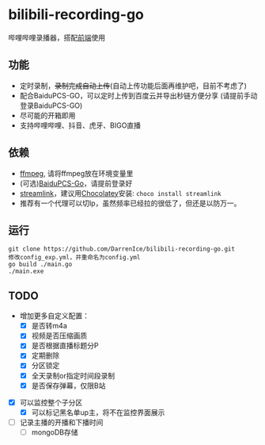 # bilibili-recording-go
哔哩哔哩录播器，搭配[前端](https://github.com/DarrenIce/BiliRecordFrontEnd)使用

## 功能
- 定时录制，<del>录制完成自动上传</del>(自动上传功能后面再维护吧，目前不考虑了)
- 配合BaiduPCS-GO，可以定时上传到百度云并导出秒链方便分享 (请提前手动登录BaiduPCS-GO)
- 尽可能的开箱即用
- 支持哔哩哔哩、抖音、虎牙、BIGO直播

## 依赖
- [ffmpeg](https://www.gyan.dev/ffmpeg/builds/), 请将ffmpeg放在环境变量里
- (可选)[BaiduPCS-Go](https://github.com/qjfoidnh/BaiduPCS-Go)，请提前登录好
- [streamlink](https://streamlink.github.io/)，建议用[Chocolatey](https://chocolatey.org/packages/streamlink)安装: ```choco install streamlink```
- 推荐有一个代理可以切Ip，虽然频率已经拉的很低了，但还是以防万一。

## 运行
```
git clone https://github.com/DarrenIce/bilibili-recording-go.git
修改config_exp.yml，并重命名为config.yml
go build ./main.go
./main.exe
```

## TODO

- 增加更多自定义配置：
  - [x] 是否转m4a
  - [x] 视频是否压缩画质
  - [x] 是否根据直播标题分P
  - [x] 定期删除
  - [x] 分区锁定
  - [x] 全天录制or指定时间段录制
  - [x] 是否保存弹幕，仅限B站
- [x] 可以监控整个子分区
  - [x] 可以标记黑名单up主，将不在监控界面展示
- [ ] 记录主播的开播和下播时间
  - [ ] mongoDB存储